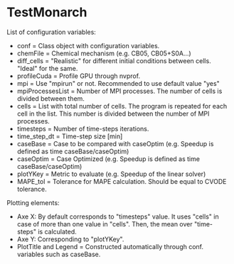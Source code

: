 TestMonarch
======
List of configuration variables:

* conf = Class object with configuration variables.
* chemFile = Chemical mechanism (e.g. CB05, CB05+S0A...)
* diff_cells = "Realistic" for different initial conditions between cells. "Ideal" for the same.
* profileCuda = Profile GPU through nvprof.
* mpi = Use "mpirun" or not. Recommended to use default value "yes"
* mpiProcessesList = Number of MPI processes. The number of cells is divided between them.
* cells = List with total number of cells. The program is repeated for each cell in the list. This number is divided between the number of MPI processes.
* timesteps = Number of time-steps iterations. 
* time_step_dt = Time-step size [min]
* caseBase = Case to be compared with caseOptim (e.g. Speedup is defined as time caseBase/caseOptim)
* caseOptim = Case Optimized (e.g. Speedup is defined as time caseBase/caseOptim)
* plotYKey = Metric to evaluate (e.g. Speedup of the linear solver)
* MAPE_tol = Tolerance for MAPE calculation. Should be equal to CVODE tolerance.

Plotting elements:
* Axe X: By default corresponds to "timesteps" value. It uses "cells" in case of more than one value in "cells". Then,  the mean over "time-steps" is calculated.
* Axe Y: Corresponding to "plotYKey".
* PlotTitle and Legend = Constructed automatically through conf. variables such as caseBase.